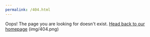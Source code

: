 ```yaml
---
permalink: /404.html
---
```


Oops!
The page you are looking for doesn't exist. 
[Head back to our homepage](blog.jcstech.de)
(img/404.png)
